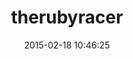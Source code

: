 ---
layout: post
title:  "therubyracer"
repo:   "cowboyd/therubyracer"
date:   2015-02-18 10:46:25
gemurl: http://github.com/cowboyd/therubyracer
---